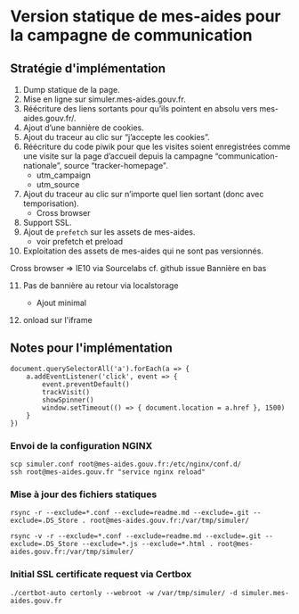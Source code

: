 # Version statique de mes-aides pour la campagne de communication

## Stratégie d'implémentation

1. Dump statique de la page.
2. Mise en ligne sur simuler.mes-aides.gouv.fr.
3. Réécriture des liens sortants pour qu’ils pointent en absolu vers mes-aides.gouv.fr/.
4. Ajout d’une bannière de cookies.
5. Ajout du traceur au clic sur “j’accepte les cookies”.
6. Réécriture du code piwik pour que les visites soient enregistrées comme une visite sur la page d’accueil depuis la campagne “communication-nationale”, source “tracker-homepage".
    * utm_campaign
    * utm_source
7. Ajout du traceur au clic sur n’importe quel lien sortant (donc avec temporisation).
    * Cross browser
8. Support SSL.
9. Ajout de `prefetch` sur les assets de mes-aides.
    * voir prefetch et preload
10. Exploitation des assets de mes-aides qui ne sont pas versionnés.

Cross browser => IE10 via Sourcelabs cf. github issue
Bannière en bas

11. Pas de bannière au retour via localstorage
    * Ajout minimal

12. onload sur l'iframe

## Notes pour l'implémentation


```
document.querySelectorAll('a').forEach(a => {
    a.addEventListener('click', event => {
        event.preventDefault()
        trackVisit()
        showSpinner()
        window.setTimeout(() => { document.location = a.href }, 1500)
    }
})
```

### Envoi de la configuration NGINX

```
scp simuler.conf root@mes-aides.gouv.fr:/etc/nginx/conf.d/
ssh root@mes-aides.gouv.fr "service nginx reload"
```


### Mise à jour des fichiers statiques

```
rsync -r --exclude=*.conf --exclude=readme.md --exclude=.git --exclude=.DS_Store . root@mes-aides.gouv.fr:/var/tmp/simuler/

rsync -v -r --exclude=*.conf --exclude=readme.md --exclude=.git --exclude=.DS_Store --exclude=*.js --exclude=*.html . root@mes-aides.gouv.fr:/var/tmp/simuler/
```

### Initial SSL certificate request via Certbox

```./certbot-auto certonly --webroot -w /var/tmp/simuler/ -d simuler.mes-aides.gouv.fr```
